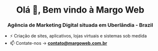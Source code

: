 <h1 align="center">Olá 👋, Bem vindo à Margo Web</h1>
<h3 align="center">Agência de Marketing Digital situada em Uberlândia - Brazil</h3>

- ⚡ Criação de sites, aplicativos, lojas virtuais e sistemas sob medida
- 📫 Contate-nos -> **contato@margoweb.com.br**
